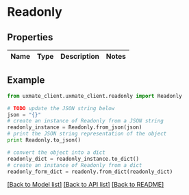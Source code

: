 # Readonly


## Properties
Name | Type | Description | Notes
------------ | ------------- | ------------- | -------------

## Example

```python
from uxmate_client.uxmate_client.readonly import Readonly

# TODO update the JSON string below
json = "{}"
# create an instance of Readonly from a JSON string
readonly_instance = Readonly.from_json(json)
# print the JSON string representation of the object
print Readonly.to_json()

# convert the object into a dict
readonly_dict = readonly_instance.to_dict()
# create an instance of Readonly from a dict
readonly_form_dict = readonly.from_dict(readonly_dict)
```
[[Back to Model list]](../README.md#documentation-for-models) [[Back to API list]](../README.md#documentation-for-api-endpoints) [[Back to README]](../README.md)


